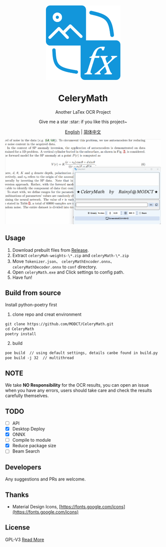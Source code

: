 <p align="center">
    <a href="https://github.com/MODCT/CeleryMath">
        <img src="images/logo.png" width="241"/>
    </a>
    <h1 align="center">CeleryMath</h1>
    <p align="center">Another LaTex OCR Project</p>
    <p align="center">Give me a star :star: if you like this project~</p>
    <p align="center"><a href="README.md">English</a> | <a href="README_CN.md">简体中文</a></p>
</p>

![images/cmpreview.gif](https://github.com/MODCT/CeleryMath/blob/main/images/cmpreview.gif)

## Usage

1. Download prebuilt files from [Release](https://github.com/MODCT/CeleryMath/releases).
2. Extract `celeryMah-weights-\*.zip` and `celeryMath-\*.zip`
3. Move `Tokenizer.json`、 `celeryMathEncoder.onnx`、 `celeryMathDecoder.onnx`  to `conf` directory.
4. Open `celeryMath.exe` and Click settings to config path.
5. Have fun!

## Build from source

Install python-poetry first

1. clone repo and creat environment

```console
git clone https://github.com/MODCT/CeleryMath.git
cd CeleryMath
poetry install
```

2. build

```console
poe build  // using default settings, details canbe found in build.py
poe build -j 32  // multithread
```

## NOTE

We take **NO Responsibility** for the OCR results, you can open an issue when you have any errors, users should take care and check the results carefully themselves.

## TODO

- [ ] API
- [x] Desktop Deploy
- [x] ONNX
- [ ] Compile to module
- [x] Reduce package size
- [ ] Beam Search

## Developers

Any suggestions and PRs are welcome.

## Thanks

- Material Design Icons, [https://fonts.google.com/icons](https://fonts.google.com/icons)

## License

GPL-V3
[Read More](LICENSE)
